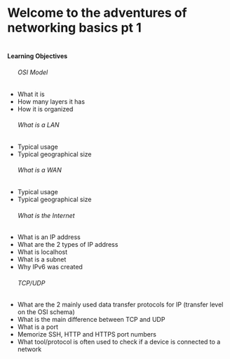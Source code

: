 <h1>Welcome to the adventures of networking basics pt 1<h1>
<h4>Learning Objectives</h4>
<ul>
<h6>OSI Model</h6>
<li>What it is</li>
<li>How many layers it has</li>
<li>How it is organized</li>
<h6>What is a LAN</h6>
<li>Typical usage</li>
<li>Typical geographical size</li>
<h6>What is a WAN</h6>
<li>Typical usage</li>
<li>Typical geographical size</li>
<h6>What is the Internet</h6>
<li>What is an IP address</li>
<li>What are the 2 types of IP address</li>
<li>What is localhost</li>
<li>What is a subnet</li>
<li>Why IPv6 was created</li>
<h6>TCP/UDP</h6>
<li>What are the 2 mainly used data transfer protocols for IP (transfer level on the OSI schema)</li>
<li>What is the main difference between TCP and UDP</li>
<li>What is a port</li>
<li>Memorize SSH, HTTP and HTTPS port numbers</li>
<li>What tool/protocol is often used to check if a device is connected to a network</li>
</ul>
